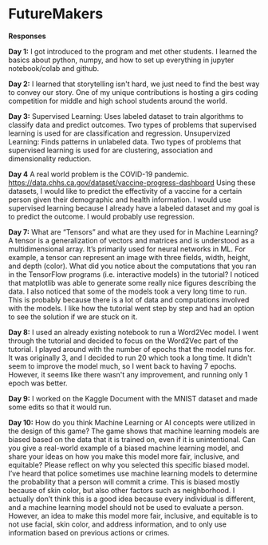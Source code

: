 # FutureMakers

**Responses**

**Day 1:**
I got introduced to the program and met other students. I learned the basics about python, numpy, and how to set up everything in jupyter notebook/colab and github.

**Day 2:**
I learned that storytelling isn't hard, we just need to find the best way to convey our story. One of my unique contributions is hosting a girs coding competition
for middle and high school students around the world.

**Day 3:**
Supervised Learning: Uses labeled dataset to train algorithms to classify data and predict outcomes. Two types of problems that supervised learning is used for are classification and regression.
Unsupervized Learning: Finds patterns in unlabeled data. Two types of problems that supervised learning is used for are clustering, association and dimensionality reduction.

**Day 4**
A real world problem is the COVID-19 pandemic. 
https://data.chhs.ca.gov/dataset/vaccine-progress-dashboard
Using these datasets, I would like to predict the effectivity of a vaccine for a certain person given their demographic and health information. I would use supervised learning because I already have a labeled dataset and my goal is to predict the outcome. I would probably use regression.

**Day 7:**
What are “Tensors” and what are they used for in Machine Learning? 
A tensor is a generalization of vectors and matrices and is understood as a multidimensional array. It’s primarily used for neural networks in ML. For example, a tensor can represent an image with three fields, width, height, and depth (color).
What did you notice about the computations that you ran in the TensorFlow programs (i.e. interactive models) in the tutorial?
I noticed that matplotlib was able to generate some really nice figures describing the data. I also noticed that some of the models took a very long time to run. This is probably because there is a lot of data and computations involved with the models. I like how the tutorial went step by step and had an option to see the solution if we are stuck on it.

**Day 8:**
I used an already existing notebook to run a Word2Vec model. I went through the tutorial and decided to focus on the Word2Vec part of the tutorial. I played around with the number of epochs that the model runs for. It was originally 3, and I decided to run 20 which took a long time. It didn't seem to improve the model much, so I went back to having 7 epochs. However, it seems like there wasn't any improvement, and running only 1 epoch was better.

**Day 9:** I worked on the Kaggle Document with the MNIST dataset and made some edits so that it would run.

**Day 10:**
How do you think Machine Learning or AI concepts were utilized in the design of this game?
The game shows that machine learning models are biased based on the data that it is trained on, even if it is unintentional. 
Can you give a real-world example of a biased machine learning model, and share your ideas on how you make this model more fair, inclusive, and equitable? Please reflect on why you selected this specific biased model.
I’ve heard that police sometimes use machine learning models to determine the probability that a person will commit a crime. This is biased mostly because of skin color, but also other factors such as neighborhood. I actually don’t think this is a good idea because every individual is different, and a machine learning model should not be used to evaluate a person. However, an idea to make this model more fair, inclusive, and equitable is to not use facial, skin color, and address information, and to only use information based on previous actions or crimes.


